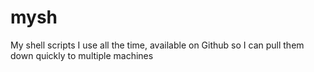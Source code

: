 # mysh
My shell scripts I use all the time, available on Github so I can pull them down quickly to multiple machines
